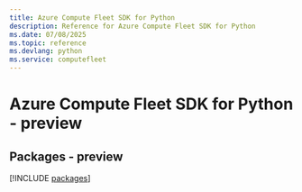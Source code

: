 ```yaml
---
title: Azure Compute Fleet SDK for Python
description: Reference for Azure Compute Fleet SDK for Python
ms.date: 07/08/2025
ms.topic: reference
ms.devlang: python
ms.service: computefleet
---
```

# Azure Compute Fleet SDK for Python - preview
## Packages - preview
[!INCLUDE [packages](compute-fleet-index.md)]